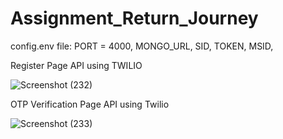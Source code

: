 # Assignment_Return_Journey

config.env file: 
PORT = 4000,
MONGO_URL, 
SID, 
TOKEN, 
MSID,

Register Page API using TWILIO

![Screenshot (232)](https://github.com/vivek147-cyber/Assignment_Return_Journey/assets/65790028/f4747f56-66b5-461a-9546-1a88ec023f2b)

OTP Verification Page API using Twilio

![Screenshot (233)](https://github.com/vivek147-cyber/Assignment_Return_Journey/assets/65790028/dd37af03-12ee-40df-9d83-0d4299b26311)
